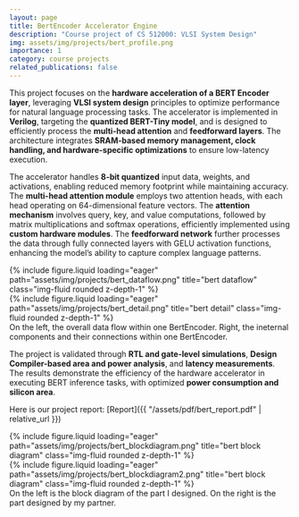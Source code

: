 ```yaml
---
layout: page
title: BertEncoder Accelerator Engine
description: "Course project of CS 512000: VLSI System Design"
img: assets/img/projects/bert_profile.png
importance: 1
category: course projects
related_publications: false
---
```


This project focuses on the **hardware acceleration of a BERT Encoder layer**, leveraging **VLSI system design** principles to optimize performance for natural language processing tasks. The accelerator is implemented in **Verilog**, targeting the **quantized BERT-Tiny model**, and is designed to efficiently process the **multi-head attention** and **feedforward layers**. The architecture integrates **SRAM-based memory management, clock handling, and hardware-specific optimizations** to ensure low-latency execution.  

The accelerator handles **8-bit quantized** input data, weights, and activations, enabling reduced memory footprint while maintaining accuracy. The **multi-head attention module** employs two attention heads, with each head operating on 64-dimensional feature vectors. The **attention mechanism** involves query, key, and value computations, followed by matrix multiplications and softmax operations, efficiently implemented using **custom hardware modules**. The **feedforward network** further processes the data through fully connected layers with GELU activation functions, enhancing the model’s ability to capture complex language patterns. 

<div class="row">
    <div class="col-sm-5 mt-3 mt-md-0">
        {% include figure.liquid loading="eager" path="assets/img/projects/bert_dataflow.png" title="bert dataflow" class="img-fluid rounded z-depth-1" %}
    </div>
    <div class="col-sm-7 mt-3 mt-md-0">
        {% include figure.liquid loading="eager" path="assets/img/projects/bert_detail.png" title="bert detail" class="img-fluid rounded z-depth-1" %}
    </div>
</div>
<div class="caption">
    On the left, the overall data flow within one BertEncoder. Right, the ineternal components and their connections within one BertEncoder.
</div> 

The project is validated through **RTL and gate-level simulations**, **Design Compiler-based area and power analysis**, and **latency measurements**. The results demonstrate the efficiency of the hardware accelerator in executing BERT inference tasks, with optimized **power consumption and silicon area**.  

Here is our project report: [Report]({{ "/assets/pdf/bert_report.pdf" | relative_url }})

<div class="row">
    <div class="col-sm mt-3 mt-md-0">
        {% include figure.liquid loading="eager" path="assets/img/projects/bert_blockdiagram.png" title="bert block diagram" class="img-fluid rounded z-depth-1" %}
    </div>
    <div class="col-sm mt-3 mt-md-0">
        {% include figure.liquid loading="eager" path="assets/img/projects/bert_blockdiagram2.png" title="bert block diagram" class="img-fluid rounded z-depth-1" %}
    </div>
</div>
<div class="caption">
    On the left is the block diagram of the part I designed. On the right is the part designed by my partner.
</div>